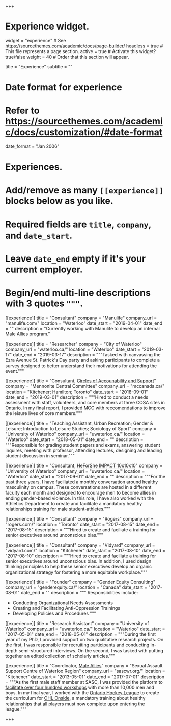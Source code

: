 +++
# Experience widget.
widget = "experience"  # See https://sourcethemes.com/academic/docs/page-builder/
headless = true  # This file represents a page section.
active = true  # Activate this widget? true/false
weight = 40  # Order that this section will appear.

title = "Experience"
subtitle = ""

# Date format for experience
#   Refer to https://sourcethemes.com/academic/docs/customization/#date-format
date_format = "Jan 2006"

# Experiences.
#   Add/remove as many `[[experience]]` blocks below as you like.
#   Required fields are `title`, `company`, and `date_start`.
#   Leave `date_end` empty if it's your current employer.
#   Begin/end multi-line descriptions with 3 quotes `"""`.
       
  [[experience]]
  title = "Consultant"
  company = "Manulife"
  company_url = "manulife.com/"
  location = "Waterloo"
  date_start = "2019-04-01"
  date_end = ""
  description = "Currently working with Manulife to develop an internal Male Allies program."
  
  [[experience]]
  title = "Researcher"
  company = "City of Waterloo"
  company_url = "waterloo.ca/"
  location = "Waterloo"
  date_start = "2019-03-17"
  date_end = "2019-03-17"
  description = """Tasked with canvassing the Ezra Avenue St. Patrick's Day party and asking participants to complete a survey designed to better understand their motivations for attending the event."""
 
 [[experience]]
  title = "Consultant, [Circles of Accounability and Support](https://mcccanada.ca/learn/more/circles-support-accountability-cosa)"
  company = "Mennonite Central Committee"
  company_url = "mccanada.ca/"
  location = "Kitchener; Hamilton; Toronto"
  date_start = "2018-09-01"
  date_end = "2019-03-01"
  description = """Hired to conduct a needs assessment with staff, volunteers, and core members at three COSA sites in Ontario. In my final report, I provided MCC with reccomendations to improve the leisure lives of core members."""
  
  [[experience]]
  title = "Teaching Assistant, Urban Recreation; Gender & Leisure; Introduction to Leisure Studies; Sociology of Sport"
  company = "University of Waterloo"
  company_url = "uwaterloo.ca/"
  location = "Waterloo"
  date_start = "2018-05-01"
  date_end = ""
  description = """Responsible for grading student papers and exams, answering student inquires, meeting with professor, attending lectures, designing and leading student discussion in seminar."""
  
  [[experience]]
  title = "Consultant, [HeForShe IMPACT 10x10x10](https://uwaterloo.ca/heforshe/)"
  company = "University of Waterloo"
  company_url = "uwaterloo.ca/"
  location = "Waterloo"
  date_start = "2017-09-01"
  date_end = ""
  description = """For the past three years, I have faciliated a monthly conversation around healthy masculinity on campus. These conversations are hosted in a different faculty each month and designed to encourage men to become allies in ending gender-based violence. In this role, I have also worked with the Athletics Department to create and facilitate a mandatory healthy relationships training for male student-athletes."""
  
  [[experience]]
  title = "Consultant"
  company = "Rogers"
  company_url = "rogers.com/"
  location = "Toronto"
  date_start = "2017-08-15"
  date_end = "2017-08-15"
  description = """Hired to create and faciliate a training for senior executives around unconscious bias."""
  
  [[experience]]
  title = "Consultant"
  company = "Vidyard"
  company_url = "vidyard.com/"
  location = "Kitchener"
  date_start = "2017-08-10"
  date_end = "2017-08-10"
  description = """Hired to create and faciliate a training for senior executives around unconscious bias. In addition, I used design thinking principles to help these senior executives develop an organic organizational strategy for fostering a more equitable workplace."""
  
  [[experience]]
  title = "Founder"
  company = "Gender Equity Consulting"
  company_url = "genderequity.ca/"
  location = "Canada"
  date_start = "2017-08-01"
  date_end = ""
  description = """
  Responsibilities include:
  
  * Conducting Organizational Needs Assessments
  * Creating and Facilitating Anti-Oppression Trainings
  * Developing Policies and Procedures
  """
  
  [[experience]]
  title = "Research Assistant"
  company = "University of Waterloo"
  company_url = "uwaterloo.ca/"
  location = "Waterloo"
  date_start = "2017-05-01"
  date_end = "2018-05-01"
  description = """During the first year of my PhD, I provided support on two qualitative research projects. On the first, I was responsible for recruiting participants and conducting in-depth semi-structured interviews. On the second, I was tasked with putting together an edited collection of scholarly articles."""
  
  [[experience]]
  title = "Coordinator, [Male Allies](https://maleallies.org)"
  company = "Sexual Assault Support Centre of Waterloo Region"
  company_url = "sascwr.org/"
  location = "Kitchener"
  date_start = "2013-05-01"
  date_end = "2017-07-01"
  description = """As the first male staff member at SASC, I was provided the platform to [facilitate over four hundred workshops](https://www.youtube.com/watch?v=vQZUtjQkdWs/) with more than 10,000 men and boys. In my final year, I worked with the [Ontario Hockey League](https://ontariohockeyleague.com/) to create the curriculum for [OHL Onside](https://ontariohockeyleague.com/article/ohl-announces-launch-of-ohl-onside/), a mandatory training about healthy relationships that all players must now complete upon entering the league."""

+++
